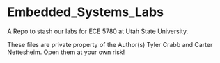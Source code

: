 # Embedded_Systems_Labs
A Repo to stash our labs for ECE 5780 at Utah State University.

These files are private property of the Author(s) Tyler Crabb and Carter Nettesheim.
Open them at your own risk!
